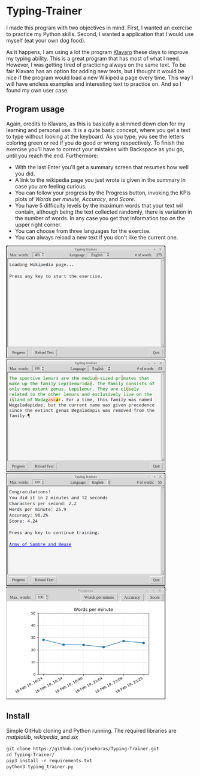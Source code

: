 # Typing-Trainer

I made this program with two objectives in mind. First, I wanted an exercise to practice my Python skills. Second, I wanted a application that I would use myself (eat your own dog food).

As it happens, I am using a lot the program [Klavaro](https://sourceforge.net/projects/klavaro/) these days to improve my typing ability. This is a great program that has most of what I need. However, I was getting tired of practicing always on the same text. To be fair Klavaro has an option for adding new texts, but I thought it would be nice if the program would load a new Wikipedia page every time. This way I will have endless examples and interesting text to practice on. And so I found my own user case.

## Program usage

Again, credits to Klavaro, as this is basically a slimmed down clon for my learning and personal use. It is a quite basic concept, where you get a text to type without looking at the keyboard. As you type, you see the letters coloring green or red if you do good or wrong respectively. To finish the exercise you'll have to correct your mistakes with Backspace as you go, until you reach the end. Furthermore:
- With the last Enter you'll get a summary screen that resumes how well you did.
- A link to the wikipedia page you just wrote is given in the summary in case you are feeling curious.
- You can follow your progress by the Progress button, invoking the KPIs plots of _Words per minute_, _Accuracy_, and _Score_.
- You have 5 difficulty levels by the maximum words that your text wil contain, although being the text collected randomly, there is variation in the number of words. In any case you get that information too on the upper right corner.
- You can choose from three languages for the exercise.
- You can always reload a new text if you don't like the current one.

<img src="https://github.com/josehoras/Typing-Trainer/blob/master/loading.png" alt="Loading"
	title="Loading screen" width="425" height="300" />
<img src="https://github.com/josehoras/Typing-Trainer/blob/master/training.png" alt="Training"
	title="Training screen" width="425" height="300" />
<img src="https://github.com/josehoras/Typing-Trainer/blob/master/summary.png" alt="Summary"
	title="Summary screen" width="425" height="300" />
<img src="https://github.com/josehoras/Typing-Trainer/blob/master/progress.png" alt="Progress"
	title="Progress screen" width="425" height="300" />
  
## Install

Simple GitHub cloning and Python running. The required libraries are _matplotlib_, _wikipedia_, and _six_ 
```
git clone https://github.com/josehoras/Typing-Trainer.git
cd Typing-Trainer/
pip3 install -r requirements.txt
python3 typing_trainer.py
```
